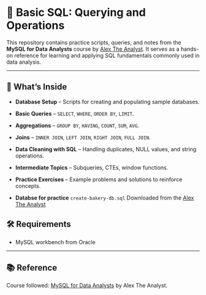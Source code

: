 # 📘 Basic SQL: Querying and Operations

This repository contains practice scripts, queries, and notes from the **MySQL for Data Analysts** course by [Alex The Analyst](https://www.analystbuilder.com/). It serves as a hands-on reference for learning and applying SQL fundamentals commonly used in data analysis.

---

## 🚀 What’s Inside

* **Database Setup** – Scripts for creating and populating sample databases.
* **Basic Queries** – `SELECT`, `WHERE`, `ORDER BY`, `LIMIT`. 
* **Aggregations** – `GROUP BY`, `HAVING`, `COUNT`, `SUM`, `AVG`.
* **Joins** – `INNER JOIN`, `LEFT JOIN`, `RIGHT JOIN`, `FULL JOIN`.
* **Data Cleaning with SQL** – Handling duplicates, NULL values, and string operations.
* **Intermediate Topics** – Subqueries, CTEs, window functions.
* **Practice Exercises** – Example problems and solutions to reinforce concepts.

* **Databse for practice** `create-bakery-db.sql` 
Downloaded from the [Alex The Analyst](https://www.analystbuilder.com/)

## 🛠️ Requirements

* MySQL workbench from Oracle

---

## 📚 Reference

Course followed: [MySQL for Data Analysts](https://www.analystbuilder.com/) by Alex The Analyst.
